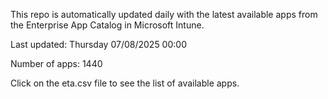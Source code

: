 This repo is automatically updated daily with the latest available apps from the Enterprise App Catalog in Microsoft Intune.

Last updated: Thursday 07/08/2025 00:00

Number of apps: 1440

Click on the eta.csv file to see the list of available apps.
